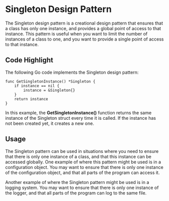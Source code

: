 # Singleton Design Pattern
The Singleton design pattern is a creational design pattern that ensures that a class has only one instance, and provides a global point of access to that instance. This pattern is useful when you want to limit the number of instances of a class to one, and you want to provide a single point of access to that instance.

## Code Highlight
The following Go code implements the Singleton design pattern:
```
func GetSingletonInstance() *Singleton {
	if instance == nil {
		instance = &Singleton{}
	}
	return instance
}
```
In this example, the **GetSingletonInstance()** function returns the same instance of the Singleton struct every time it is called. If the instance has not been created yet, it creates a new one.

## Usage
The Singleton pattern can be used in situations where you need to ensure that there is only one instance of a class, and that this instance can be accessed globally. One example of where this pattern might be used is in a configuration object. You may want to ensure that there is only one instance of the configuration object, and that all parts of the program can access it.

Another example of where the Singleton pattern might be used is in a logging system. You may want to ensure that there is only one instance of the logger, and that all parts of the program can log to the same file.
